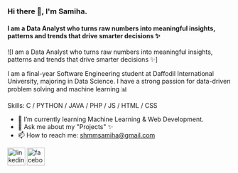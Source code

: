 ### Hi there 👋, I'm Samiha.
#### I am a Data Analyst who turns raw numbers into meaningful insights, patterns and trends that drive smarter decisions ✨
![I am a Data Analyst who turns raw numbers into meaningful insights, patterns and trends that drive smarter decisions ✨]

I am a final-year Software Engineering student at Daffodil International University, majoring in Data Science. I have a strong passion for data-driven problem solving and machine learning 📊


Skills: C / PYTHON / JAVA  / PHP / JS / HTML / CSS

- 🌱 I’m currently learning Machine Learning & Web Development. 
- 💬 Ask me about my "Projects" ✨ 
- 📫 How to reach me: shmmsamiha@gmail.com 


[<img src='https://cdn.jsdelivr.net/npm/simple-icons@3.0.1/icons/linkedin.svg' alt='linkedin' height='40'>](https://www.linkedin.com/in/https://www.linkedin.com/in/shamma-samiha-4b029b246//)  [<img src='https://cdn.jsdelivr.net/npm/simple-icons@3.0.1/icons/facebook.svg' alt='facebook' height='40'>](https://www.facebook.com/https://www.facebook.com/shamma.samiha.2024/)  

